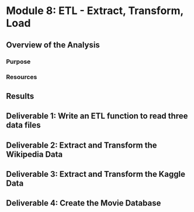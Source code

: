 #  Module 8: ETL - Extract, Transform, Load

## Overview of the Analysis

### Purpose

### Resources

## Results

## Deliverable 1: Write an ETL function to read three data files

## Deliverable 2: Extract and Transform the Wikipedia Data

## Deliverable 3: Extract and Transform the Kaggle Data

## Deliverable 4: Create the Movie Database